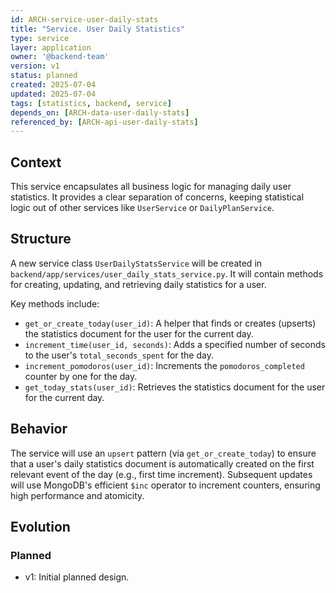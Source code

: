 ```yaml
---
id: ARCH-service-user-daily-stats
title: "Service. User Daily Statistics"
type: service
layer: application
owner: '@backend-team'
version: v1
status: planned
created: 2025-07-04
updated: 2025-07-04
tags: [statistics, backend, service]
depends_on: [ARCH-data-user-daily-stats]
referenced_by: [ARCH-api-user-daily-stats]
---
```

## Context
This service encapsulates all business logic for managing daily user statistics. It provides a clear separation of concerns, keeping statistical logic out of other services like `UserService` or `DailyPlanService`.

## Structure
A new service class `UserDailyStatsService` will be created in `backend/app/services/user_daily_stats_service.py`. It will contain methods for creating, updating, and retrieving daily statistics for a user.

Key methods include:
- `get_or_create_today(user_id)`: A helper that finds or creates (upserts) the statistics document for the user for the current day.
- `increment_time(user_id, seconds)`: Adds a specified number of seconds to the user's `total_seconds_spent` for the day.
- `increment_pomodoros(user_id)`: Increments the `pomodoros_completed` counter by one for the day.
- `get_today_stats(user_id)`: Retrieves the statistics document for the user for the current day.

## Behavior
The service will use an `upsert` pattern (via `get_or_create_today`) to ensure that a user's daily statistics document is automatically created on the first relevant event of the day (e.g., first time increment). Subsequent updates will use MongoDB's efficient `$inc` operator to increment counters, ensuring high performance and atomicity.

## Evolution
### Planned
- v1: Initial planned design.
